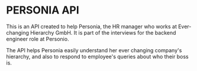# PERSONIA API
This is an API created to help Personia, the HR manager who works at 
Ever-changing Hierarchy GmbH. It is part of the interviews for the backend 
engineer role at Personio.

The API helps Personia easily understand her ever changing company's 
hierarchy, and also to respond to employee's queries about who their boss is.